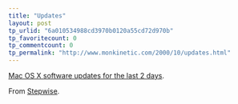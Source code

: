 ```yaml
---
title: "Updates"
layout: post
tp_urlid: "6a010534988cd3970b0120a55cd72d970b"
tp_favoritecount: 0
tp_commentcount: 0
tp_permalink: "http://www.monkinetic.com/2000/10/updates.html"
---
```

<a href="http://softrak.stepwise.com/Apps/WebObjects/Softrak.woa/wa/recent?os=20&amp;days=2">Mac OS X software updates for the last 2 days</a>. 

From <a href="http://www.stepwise.com">Stepwise</a>.

